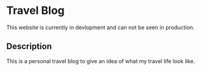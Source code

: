 # Travel Blog

This website is currently in devlopment and can not be seen in production.

## Description

This is a personal travel blog to give an idea of what my travel life look like.
